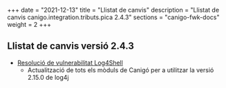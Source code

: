 +++
date        = "2021-12-13"
title       = "Llistat de canvis"
description = "Llistat de canvis canigo.integration.tributs.pica 2.4.3"
sections    = "canigo-fwk-docs"
weight		= 2
+++

## Llistat de canvis versió 2.4.3

- [Resolució de vulnerabilitat Log4Shell](/noticies/2021-12-13-CAN-actualitzacio-canigo-3_4_7_3_6_1/)
   - Actualització de tots els mòduls de Canigó per a utilitzar la versió 2.15.0 de log4j
